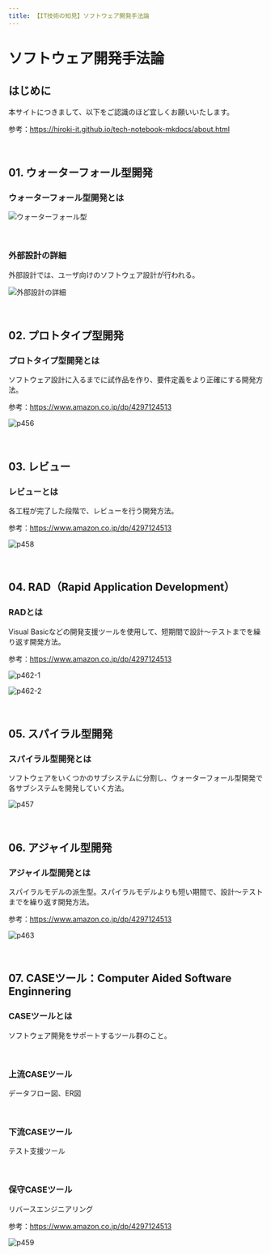 ```yaml
---
title: 【IT技術の知見】ソフトウェア開発手法論
---
```


# ソフトウェア開発手法論

## はじめに

本サイトにつきまして、以下をご認識のほど宜しくお願いいたします。

参考：https://hiroki-it.github.io/tech-notebook-mkdocs/about.html

<br>

## 01. ウォーターフォール型開発

### ウォーターフォール型開発とは

![ウォーターフォール型](https://raw.githubusercontent.com/hiroki-it/tech-notebook/master/images/ウォーターフォール型.png)

<br>

### 外部設計の詳細

  外部設計では、ユーザ向けのソフトウェア設計が行われる。

![外部設計の詳細](https://raw.githubusercontent.com/hiroki-it/tech-notebook/master/images/外部設計の詳細.png)

<br>

## 02. プロトタイプ型開発

### プロトタイプ型開発とは

ソフトウェア設計に入るまでに試作品を作り、要件定義をより正確にする開発方法。

参考：https://www.amazon.co.jp/dp/4297124513

![p456](https://raw.githubusercontent.com/hiroki-it/tech-notebook/master/images/p456.png)

<br>

## 03. レビュー

### レビューとは

各工程が完了した段階で、レビューを行う開発方法。

参考：https://www.amazon.co.jp/dp/4297124513

![p458](https://raw.githubusercontent.com/hiroki-it/tech-notebook/master/images/p458.png)

<br>

## 04. RAD（Rapid Application Development）

### RADとは

Visual Basicなどの開発支援ツールを使用して、短期間で設計～テストまでを繰り返す開発方法。

参考：https://www.amazon.co.jp/dp/4297124513

![p462-1](https://raw.githubusercontent.com/hiroki-it/tech-notebook/master/images/p462-1.png)

![p462-2](https://raw.githubusercontent.com/hiroki-it/tech-notebook/master/images/p462-2.png)

<br>

## 05. スパイラル型開発

### スパイラル型開発とは

ソフトウェアをいくつかのサブシステムに分割し、ウォーターフォール型開発で各サブシステムを開発していく方法。

![p457](https://raw.githubusercontent.com/hiroki-it/tech-notebook/master/images/p457.png)

<br>

## 06. アジャイル型開発

### アジャイル型開発とは

スパイラルモデルの派生型。スパイラルモデルよりも短い期間で、設計～テストまでを繰り返す開発方法。

参考：https://www.amazon.co.jp/dp/4297124513

![p463](https://raw.githubusercontent.com/hiroki-it/tech-notebook/master/images/p463.png)

<br>

## 07. CASEツール：Computer Aided Software Enginnering

### CASEツールとは

ソフトウェア開発をサポートするツール群のこと。

<br>

### 上流CASEツール

データフロー図、ER図

<br>

### 下流CASEツール

テスト支援ツール

<br>

### 保守CASEツール

リバースエンジニアリング

参考：https://www.amazon.co.jp/dp/4297124513

![p459](https://raw.githubusercontent.com/hiroki-it/tech-notebook/master/images/p459.png)

<br>
